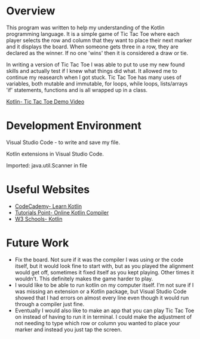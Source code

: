 # Overview

This program was written to help my understanding of the Kotlin programming language. 
It is a simple game of Tic Tac Toe where each player selects the row and column that they
want to place their next marker and it displays the board. When someone gets three in 
a row, they are declared as the winner. If no one 'wins' then it is considered a draw or tie.

In writing a version of Tic Tac Toe I was able to put to use my new found skills and actually test if I knew what things did what. It allowed me to continue my reasearch when I got stuck. Tic Tac Toe has many uses of variables, both mutable and immutable, for loops, while loops, lists/arrays 'if' statements, functions and is all wrapped up in a class. 


[Kotlin- Tic Tac Toe Demo Video](http://youtube.link.goes.here)

# Development Environment

Visual Studio Code - to write and save my file.

Kotlin extensions in Visual Studio Code. 

Imported: java.util.Scanner in file


# Useful Websites

- [CodeCademy- Learn Kotlin](https://www.codecademy.com/learn/learn-kotlin)
- [Tutorials Point- Online Kotlin Compiler](https://www.tutorialspoint.com/compile_kotlin_online.php)
- [W3 Schools- Kotlin](https://www.w3schools.com/kotlin/)

# Future Work

- Fix the board.  Not sure if it was the compiler I was using or the code itself, but it would look fine to start with, but as you played the alignment would get off, sometimes it fixed itself as you kept playing. Other times it wouldn't. This definitely makes the game harder to play.
- I would like to be able to run kotlin on my computer itself. I'm not sure if I was missing an extension or a Kotlin package, but Visual Studio Code showed that I had errors on almost every line even though it would run through a compiler just fine.
- Eventually I would also like to make an app that you can play Tic Tac Toe on instead of having to run it in terminal. I could make the adjustment of not needing to type which row or column you wanted to place your marker and instead you just tap the screen. 